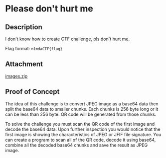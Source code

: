 # Please don't hurt me

## Description
I don't know how to create CTF challenge, pls don't hurt me.

Flag format: `n1mdaCTF{flag}`

## Attachment
[images.zip](./source/images.zip)

## Proof of Concept
The idea of this challenge is to convert JPEG image as a base64 data then split the base64 data to smaller chunks.
Each chunks is 256 byte long or it can be less than 256 byte.
QR code will be generated from those chunks.

To solve the challenge you must scan the QR code of the first image and decode the base64 data.
Upon further inspection you would notice that the first image is showing the characteristics of JPEG or JFIF file signature.
You can create a program to scan all of the QR code, decode it using base64, combine all the decoded base64 chunks and save the result as JPEG image.
